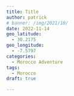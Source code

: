 ```yaml
---
title: Title
author: patrick
# banner: /img/2021/10/
date: 2022-11-14
geo_latitude:
  - 30.2175
geo_longitude:
  - -7.5797
categories:
  - Morocco Adventure
tags:
  - Morocco
draft: true

---
```


